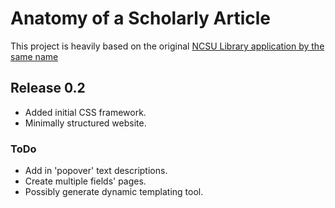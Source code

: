 # Anatomy of a Scholarly Article

This project is heavily based on the original [NCSU Library application by
the same name](https://www.lib.ncsu.edu/tutorials/scholarly-articles/)

## Release 0.2

* Added initial CSS framework.
* Minimally structured website.

### ToDo

* Add in 'popover' text descriptions.
* Create multiple fields' pages.
* Possibly generate dynamic templating tool.

